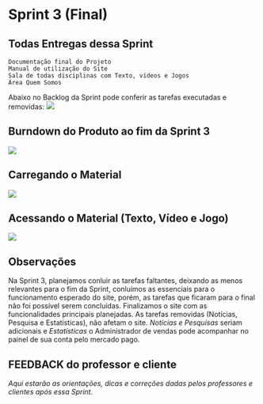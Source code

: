 # Sprint 3 (Final)

## Todas Entregas dessa Sprint

```
Documentação final do Projeto
Manual de utilização do Site
Sala de todas disciplinas com Texto, vídeos e Jogos
Área Quem Somos
```

Abaixo no Backlog da Sprint pode conferir as tarefas executadas e removidas:
![](https://github.com/cpusfatec/cpusfatec/blob/master/Sprint%203/Sprint%203.PNG)

## Burndown do Produto ao fim da Sprint 3
![](https://github.com/cpusfatec/cpusfatec/blob/master/Sprint%203/burndown1.PNG)

## Carregando o Material
![](https://github.com/cpusfatec/cpusfatec/blob/master/Sprint%203/GIF-carregar-material.gif)

## Acessando o Material (Texto, Vídeo e Jogo)
![](https://github.com/cpusfatec/cpusfatec/blob/master/Sprint%203/GIF-acessando-material.gif)

## Observações
Na Sprint 3, planejamos conluir as tarefas faltantes, deixando as menos relevantes para o fim da Sprint, conluímos as essenciais para o funcionamento esperado do site, porém, as tarefas que ficaram para o final não foi possível serem concluídas. Finalizamos o site com as funcionalidades principais planejadas. As tarefas removidas (Notícias, Pesquisa e Estatísticas), não afetam o site. _Notícias e Pesquisas_ seriam adicionais e _Estatísticas_ o Administrador de vendas pode acompanhar no painel de sua conta pelo mercado pago.

## FEEDBACK do professor e cliente
_Aqui estarão as orientações, dicas e correções dadas pelos professores e clientes após essa Sprint._
